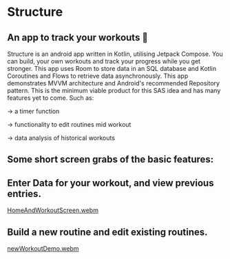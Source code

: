 # Structure
## An app to track your workouts 💪

Structure is an android app written in Kotlin, utilising Jetpack Compose. You can build, your own workouts and track your progress while you get stronger. This app uses Room to store data in an SQL database and Kotlin Coroutines and Flows to retrieve data asynchronously. This app demonstrates MVVM architecture and Android's recommended Repository pattern. This is the minimum viable product for this SAS idea and has many features yet to come. Such as:

  -> a timer function

  -> functionality to edit routines mid workout

  -> data analysis of historical workouts
  
## Some short screen grabs of the basic features: 
  
## Enter Data for your workout, and view previous entries.

[HomeAndWorkoutScreen.webm](https://user-images.githubusercontent.com/53566395/225334580-c506e9e6-658d-401e-b71e-4cd64f7524c0.webm)

## Build a new routine and edit existing routines.

[newWorkoutDemo.webm](https://user-images.githubusercontent.com/53566395/225334616-2b303089-ff87-4f90-992f-692a79e3d767.webm)

